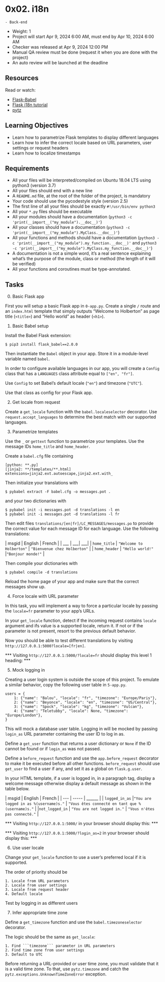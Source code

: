 # 0x02. i18n

	- Back-end

- Weight: 1
- Project will start Apr 9, 2024 6:00 AM, must end by Apr 10, 2024 6:00 AM
- Checker was released at Apr 9, 2024 12:00 PM
- Manual QA review must be done (request it when you are done with the project)
- An auto review will be launched at the deadline


## Resources

Read or watch:

- [Flask-Babel]()
- [Flask i18n tutorial]()
- [pytz]()

## Learning Objectives

- Learn how to parametrize Flask templates to display different languages
- Learn how to infer the correct locale based on URL parameters, user settings or request headers
- Learn how to localize timestamps

## Requirements

- All your files will be interpreted/compiled on Ubuntu 18.04 LTS using python3 (version 3.7)
- All your files should end with a new line
- A ```README.md``` file, at the root of the folder of the project, is mandatory
- Your code should use the pycodestyle style (version 2.5)
- The first line of all your files should be exactly ```#!/usr/bin/env python3```
- All your ```*.py``` files should be executable
- All your modules should have a documentation (```python3 -c 'print(__import__("my_module").__doc__)'```)
- All your classes should have a documentation (```python3 -c 'print(__import__("my_module").MyClass.__doc__)'```)
- All your functions and methods should have a documentation (```python3 -c 'print(__import__("my_module").my_function.__doc__)'``` and ```python3 -c 'print(__import__("my_module").MyClass.my_function.__doc__)'```)
- A documentation is not a simple word, it’s a real sentence explaining what’s the purpose of the module, class or method (the length of it will be verified)
- All your functions and coroutines must be type-annotated.

## Tasks

0. Basic Flask app

First you will setup a basic Flask app in ```0-app.py```. Create a single ```/``` route and an ```index.html``` template that simply outputs “Welcome to Holberton” as page title (```<title>```) and “Hello world” as header (```<h1>```).

1. Basic Babel setup

Install the Babel Flask extension:

```
$ pip3 install flask_babel==2.0.0
```

Then instantiate the ```Babel``` object in your app. Store it in a module-level variable named ```babel```.

In order to configure available languages in our app, you will create a ```Config``` class that has a ```LANGUAGES``` class attribute equal to ```["en", "fr"]```.

Use ```Config``` to set Babel’s default locale (```"en"```) and timezone (```"UTC"```).

Use that class as config for your Flask app.

2. Get locale from request

Create a ```get_locale``` function with the ```babel.localeselector``` decorator. Use ```request.accept_languages``` to determine the best match with our supported languages.

3. Parametrize templates

Use the ```_``` or ```gettext``` function to parametrize your templates. Use the message IDs ```home_title``` and ```home_header```.

Create a ```babel.cfg``` file containing

```
[python: **.py]
[jinja2: **/templates/**.html]
extensions=jinja2.ext.autoescape,jinja2.ext.with_
```

Then initialize your translations with

```
$ pybabel extract -F babel.cfg -o messages.pot .
```

and your two dictionaries with

```
$ pybabel init -i messages.pot -d translations -l en
$ pybabel init -i messages.pot -d translations -l fr
```

Then edit files ```translations/[en|fr]/LC_MESSAGES/messages.po``` to provide the correct value for each message ID for each language. Use the following translations:

| msgid | English | French |
| ___ | ___| ___|
| ```home_title``` | ```"Welcome to Holberton"``` | ```"Bienvenue chez Holberton"``` |
| ```home_header``` | ```"Hello world!"``` |```"Bonjour monde!"``` |

Then compile your dictionaries with

```
$ pybabel compile -d translations
```

Reload the home page of your app and make sure that the correct messages show up.

4. Force locale with URL parameter

In this task, you will implement a way to force a particular locale by passing the ```locale=fr``` parameter to your app’s URLs.

In your ```get_locale``` function, detect if the incoming request contains ```locale``` argument and ifs value is a supported locale, return it. If not or if the parameter is not present, resort to the previous default behavior.

Now you should be able to test different translations by visiting ```http://127.0.0.1:5000?locale=[fr|en]```.

*** Visiting ```http://127.0.0.1:5000/?locale=fr``` should display this level 1 heading: ***

5. Mock logging in

Creating a user login system is outside the scope of this project. To emulate a similar behavior, copy the following user table in ```5-app.py```.

```
users = {
    1: {"name": "Balou", "locale": "fr", "timezone": "Europe/Paris"},
    2: {"name": "Beyonce", "locale": "en", "timezone": "US/Central"},
    3: {"name": "Spock", "locale": "kg", "timezone": "Vulcan"},
    4: {"name": "Teletubby", "locale": None, "timezone": "Europe/London"},
}
```

This will mock a database user table. Logging in will be mocked by passing ```login_as``` URL parameter containing the user ID to log in as.

Define a ```get_user``` function that returns a user dictionary or ```None``` if the ID cannot be found or if ```login_as``` was not passed.

Define a ```before_request``` function and use the ```app.before_request``` decorator to make it be executed before all other functions. ```before_request``` should use ```get_user``` to find a user if any, and set it as a global on ```flask.g.user```.

In your HTML template, if a user is logged in, in a paragraph tag, display a welcome message otherwise display a default message as shown in the table below.

| msgid | English | French |
| --- | ----- | ______ |
| ```logged_in_as```	|```"You are logged in as %(username)s."``` | ```"Vous êtes connecté en tant que %(username)s."``` |
|```not_logged_in``` | ```"You are not logged in."``` | ```"Vous n'êtes pas connecté."``` |

*** Visiting ```http://127.0.0.1:5000/``` in your browser should display this: ***



*** Visiting ```http://127.0.0.1:5000/?login_as=2``` in your browser should display this: *** 

6. Use user locale

Change your ```get_locale``` function to use a user’s preferred local if it is supported.

The order of priority should be

	1. Locale from URL parameters
	2. Locale from user settings
	3. Locale from request header
	4. Default locale
Test by logging in as different users

7. Infer appropriate time zone

Define a ```get_timezone``` function and use the ```babel.timezoneselector``` decorator.

The logic should be the same as ```get_locale```:

	1. Find ```timezone``` parameter in URL parameters
	2. Find time zone from user settings
	3. Default to UTC

Before returning a URL-provided or user time zone, you must validate that it is a valid time zone. To that, use ```pytz.timezone``` and catch the ```pytz.exceptions.UnknownTimeZoneError``` exception.
